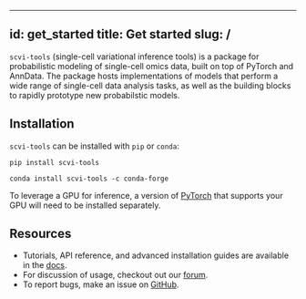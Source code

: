 ______________________________________________________________________

## id: get_started title: Get started slug: /

`scvi-tools` (single-cell variational inference tools) is a package for probabilistic modeling of single-cell omics data, built on top of PyTorch and AnnData. The package hosts implementations of models that perform a wide range of single-cell data analysis tasks, as well as the building blocks to rapidly prototype new probabilstic models.

## Installation

`scvi-tools` can be installed with `pip` or `conda`:

```
pip install scvi-tools
```

```
conda install scvi-tools -c conda-forge
```

To leverage a GPU for inference, a version of [PyTorch](https://pytorch.org/get-started/locally/) that supports your GPU will need to be installed separately.

<!-- ## Analysis of single-cell data

### scRNA-seq

- LDVAE
- scVI
- scANVI

### CITE-seq

- totalVI

### Spatial transcriptomics

- Steroscope
- gimVI

## Rapid prototyping of probabilistic models

- MLE
- MAP
- VI -->

## Resources

- Tutorials, API reference, and advanced installation guides are available in the [docs](https://docs.scvi-tools.org/en/stable/).
- For discussion of usage, checkout out our [forum](https://discourse.scvi-tools.org/).
- To report bugs, make an issue on [GitHub](https://github.com/YosefLab/scvi-tools/issues).
